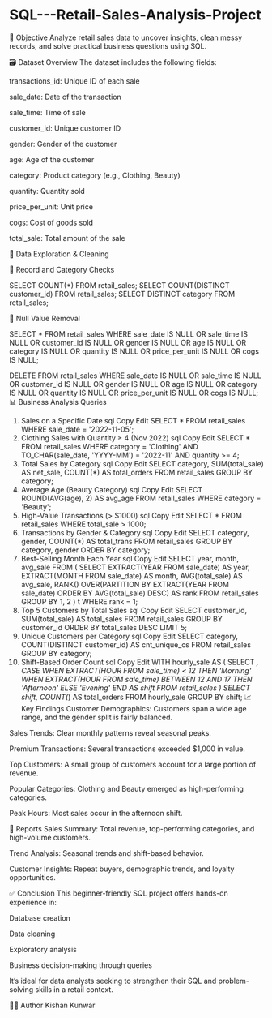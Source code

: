 # SQL---Retail-Sales-Analysis-Project

🧠 Objective
Analyze retail sales data to uncover insights, clean messy records, and solve practical business questions using SQL.

🗃️ Dataset Overview
The dataset includes the following fields:

transactions_id: Unique ID of each sale

sale_date: Date of the transaction

sale_time: Time of sale

customer_id: Unique customer ID

gender: Gender of the customer

age: Age of the customer

category: Product category (e.g., Clothing, Beauty)

quantity: Quantity sold

price_per_unit: Unit price

cogs: Cost of goods sold

total_sale: Total amount of the sale


🔎 Data Exploration & Cleaning


🧮 Record and Category Checks

SELECT COUNT(*) FROM retail_sales;
SELECT COUNT(DISTINCT customer_id) FROM retail_sales;
SELECT DISTINCT category FROM retail_sales;

🧹 Null Value Removal

SELECT * FROM retail_sales
WHERE sale_date IS NULL OR sale_time IS NULL OR customer_id IS NULL OR 
      gender IS NULL OR age IS NULL OR category IS NULL OR 
      quantity IS NULL OR price_per_unit IS NULL OR cogs IS NULL;

DELETE FROM retail_sales
WHERE sale_date IS NULL OR sale_time IS NULL OR customer_id IS NULL OR 
      gender IS NULL OR age IS NULL OR category IS NULL OR 
      quantity IS NULL OR price_per_unit IS NULL OR cogs IS NULL;
📊 Business Analysis Queries
1. Sales on a Specific Date
sql
Copy
Edit
SELECT * FROM retail_sales
WHERE sale_date = '2022-11-05';
2. Clothing Sales with Quantity ≥ 4 (Nov 2022)
sql
Copy
Edit
SELECT * FROM retail_sales
WHERE category = 'Clothing'
  AND TO_CHAR(sale_date, 'YYYY-MM') = '2022-11'
  AND quantity >= 4;
3. Total Sales by Category
sql
Copy
Edit
SELECT category, SUM(total_sale) AS net_sale, COUNT(*) AS total_orders
FROM retail_sales
GROUP BY category;
4. Average Age (Beauty Category)
sql
Copy
Edit
SELECT ROUND(AVG(age), 2) AS avg_age
FROM retail_sales
WHERE category = 'Beauty';
5. High-Value Transactions (> $1000)
sql
Copy
Edit
SELECT * FROM retail_sales
WHERE total_sale > 1000;
6. Transactions by Gender & Category
sql
Copy
Edit
SELECT category, gender, COUNT(*) AS total_trans
FROM retail_sales
GROUP BY category, gender
ORDER BY category;
7. Best-Selling Month Each Year
sql
Copy
Edit
SELECT year, month, avg_sale
FROM (
  SELECT 
    EXTRACT(YEAR FROM sale_date) AS year,
    EXTRACT(MONTH FROM sale_date) AS month,
    AVG(total_sale) AS avg_sale,
    RANK() OVER(PARTITION BY EXTRACT(YEAR FROM sale_date) 
                ORDER BY AVG(total_sale) DESC) AS rank
  FROM retail_sales
  GROUP BY 1, 2
) t
WHERE rank = 1;
8. Top 5 Customers by Total Sales
sql
Copy
Edit
SELECT customer_id, SUM(total_sale) AS total_sales
FROM retail_sales
GROUP BY customer_id
ORDER BY total_sales DESC
LIMIT 5;
9. Unique Customers per Category
sql
Copy
Edit
SELECT category, COUNT(DISTINCT customer_id) AS cnt_unique_cs
FROM retail_sales
GROUP BY category;
10. Shift-Based Order Count
sql
Copy
Edit
WITH hourly_sale AS (
  SELECT *,
    CASE
      WHEN EXTRACT(HOUR FROM sale_time) < 12 THEN 'Morning'
      WHEN EXTRACT(HOUR FROM sale_time) BETWEEN 12 AND 17 THEN 'Afternoon'
      ELSE 'Evening'
    END AS shift
  FROM retail_sales
)
SELECT shift, COUNT(*) AS total_orders
FROM hourly_sale
GROUP BY shift;
📈 Key Findings
Customer Demographics: Customers span a wide age range, and the gender split is fairly balanced.

Sales Trends: Clear monthly patterns reveal seasonal peaks.

Premium Transactions: Several transactions exceeded $1,000 in value.

Top Customers: A small group of customers account for a large portion of revenue.

Popular Categories: Clothing and Beauty emerged as high-performing categories.

Peak Hours: Most sales occur in the afternoon shift.

📄 Reports
Sales Summary: Total revenue, top-performing categories, and high-volume customers.

Trend Analysis: Seasonal trends and shift-based behavior.

Customer Insights: Repeat buyers, demographic trends, and loyalty opportunities.

✅ Conclusion
This beginner-friendly SQL project offers hands-on experience in:

Database creation

Data cleaning

Exploratory analysis

Business decision-making through queries

It’s ideal for data analysts seeking to strengthen their SQL and problem-solving skills in a retail context.

👨‍💻 Author
Kishan Kunwar
